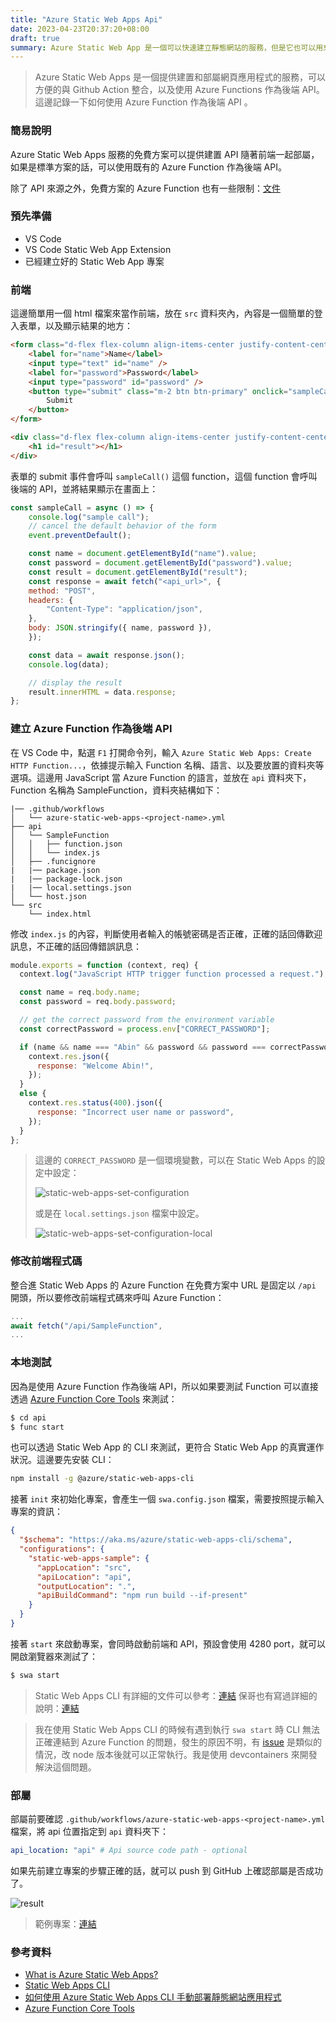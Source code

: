 ```yaml
---
title: "Azure Static Web Apps Api"
date: 2023-04-23T20:37:20+08:00
draft: true
summary: Azure Static Web App 是一個可以快速建立靜態網站的服務，但是它也可以用來建立後端 API，這篇文章會介紹如何建立後端 API，使用 Azure Functions 來處理 API 請求。
---
```

> Azure Static Web Apps 是一個提供建置和部屬網頁應用程式的服務，可以方便的與 Github Action 整合，以及使用 Azure Functions 作為後端 API。這邊記錄一下如何使用 Azure Function 作為後端 API 。
### 簡易說明
Azure Static Web Apps 服務的免費方案可以提供建置 API 隨著前端一起部屬，如果是標準方案的話，可以使用既有的 Azure Function 作為後端 API。

除了 API 來源之外，免費方案的 Azure Function 也有一些限制：[文件](https://learn.microsoft.com/en-us/azure/static-web-apps/apis-overview#constraints)

### 預先準備
- VS Code
- VS Code Static Web App Extension
- 已經建立好的 Static Web App 專案

### 前端
這邊簡單用一個 html 檔案來當作前端，放在 `src` 資料夾內，內容是一個簡單的登入表單，以及顯示結果的地方：
```html
<form class="d-flex flex-column align-items-center justify-content-center" style="height: 50vh">
    <label for="name">Name</label>
    <input type="text" id="name" />
    <label for="password">Password</label>
    <input type="password" id="password" />
    <button type="submit" class="m-2 btn btn-primary" onclick="sampleCall()">
        Submit
    </button>
</form>

<div class="d-flex flex-column align-items-center justify-content-center">
    <h1 id="result"></h1>
</div>
```
表單的 submit 事件會呼叫 `sampleCall()` 這個 function，這個 function 會呼叫後端的 API，並將結果顯示在畫面上：
```javascript
const sampleCall = async () => {
    console.log("sample call");
    // cancel the default behavior of the form
    event.preventDefault();

    const name = document.getElementById("name").value;
    const password = document.getElementById("password").value;
    const result = document.getElementById("result");
    const response = await fetch("<api_url>", {
    method: "POST",
    headers: {
        "Content-Type": "application/json",
    },
    body: JSON.stringify({ name, password }),
    });

    const data = await response.json();
    console.log(data);

    // display the result
    result.innerHTML = data.response;
};
```

### 建立 Azure Function 作為後端 API
在 VS Code 中，點選 `F1` 打開命令列，輸入 `Azure Static Web Apps: Create HTTP Function...`，依據提示輸入 Function 名稱、語言、以及要放置的資料夾等選項。這邊用 JavaScript 當 Azure Function 的語言，並放在 `api` 資料夾下，Function 名稱為 SampleFunction，資料夾結構如下：

```
|── .github/workflows
│   └── azure-static-web-apps-<project-name>.yml
├── api
│   └── SampleFunction
│   │   ├── function.json
│   │   └── index.js
│   ├── .funcignore
|   |── package.json
|   |── package-lock.json
|   |── local.settings.json
│   └── host.json
└── src
    └── index.html
```

修改 `index.js` 的內容，判斷使用者輸入的帳號密碼是否正確，正確的話回傳歡迎訊息，不正確的話回傳錯誤訊息：
```javascript
module.exports = function (context, req) {
  context.log("JavaScript HTTP trigger function processed a request.");

  const name = req.body.name;
  const password = req.body.password;

  // get the correct password from the environment variable
  const correctPassword = process.env["CORRECT_PASSWORD"];

  if (name && name === "Abin" && password && password === correctPassword) {
    context.res.json({
      response: "Welcome Abin!",
    });
  }
  else {
    context.res.status(400).json({
      response: "Incorrect user name or password",
    });
  }
};
```

> 這邊的 `CORRECT_PASSWORD` 是一個環境變數，可以在 Static Web Apps 的設定中設定：
> 
> ![static-web-apps-set-configuration](https://abintsengblog.blob.core.windows.net/images/static-web-apps/static-web-apps-set-configuration_s.png)
> 
> 或是在 `local.settings.json` 檔案中設定。
> 
> ![static-web-apps-set-configuration-local](https://abintsengblog.blob.core.windows.net/images/static-web-apps/static-web-apps-set-configuration-local_s.png)

### 修改前端程式碼
整合進 Static Web Apps 的 Azure Function 在免費方案中 URL 是固定以 `/api` 開頭，所以要修改前端程式碼來呼叫 Azure Function：

```javascript
...
await fetch("/api/SampleFunction", 
...
```

### 本地測試
因為是使用 Azure Function 作為後端 API，所以如果要測試 Function 可以直接透過 [Azure Function Core Tools](https://learn.microsoft.com/en-us/azure/azure-functions/functions-run-local?tabs=v4%2Cwindows%2Ccsharp%2Cportal%2Cbash) 來測試：
```bash
$ cd api
$ func start
```
也可以透過 Static Web App 的 CLI 來測試，更符合 Static Web App 的真實運作狀況。這邊要先安裝 CLI：
```bash
npm install -g @azure/static-web-apps-cli
```
接著 `init` 來初始化專案，會產生一個 `swa.config.json` 檔案，需要按照提示輸入專案的資訊：

```json
{
  "$schema": "https://aka.ms/azure/static-web-apps-cli/schema",
  "configurations": {
    "static-web-apps-sample": {
      "appLocation": "src",
      "apiLocation": "api",
      "outputLocation": ".",
      "apiBuildCommand": "npm run build --if-present"
    }
  }
}
```

接著 `start` 來啟動專案，會同時啟動前端和 API，預設會使用 4280 port，就可以開啟瀏覽器來測試了：

```bash
$ swa start
```

> Static Web Apps CLI 有詳細的文件可以參考：[連結](https://azure.github.io/static-web-apps-cli/)
> 保哥也有寫過詳細的說明：[連結](https://blog.miniasp.com/post/2022/10/22/Deploy-Website-using-Azure-Static-Web-Apps-CLI)


> 我在使用 Static Web Apps CLI 的時候有遇到執行 `swa start` 時 CLI 無法正確連結到 Azure Function 的問題，發生的原因不明，有 [issue](https://github.com/Azure/static-web-apps-cli/issues/335) 是類似的情況，改 node 版本後就可以正常執行。我是使用 devcontainers 來開發解決這個問題。

### 部屬

部屬前要確認 `.github/workflows/azure-static-web-apps-<project-name>.yml` 檔案，將 api 位置指定到 `api` 資料夾下：

```yml
api_location: "api" # Api source code path - optional
```

如果先前建立專案的步驟正確的話，就可以 push 到 GitHub 上確認部屬是否成功了。

![result](https://abintsengblog.blob.core.windows.net/images/static-web-apps/static-web-apps-sample-result_s.png)

> 範例專案：[連結](https://github.com/AaaBin/static-web-apps-sample)

### 參考資料
- [What is Azure Static Web Apps?](https://learn.microsoft.com/en-us/azure/static-web-apps/overview)
- [Static Web Apps CLI](https://azure.github.io/static-web-apps-cli/)
- [如何使用 Azure Static Web Apps CLI 手動部署靜態網站應用程式](https://blog.miniasp.com/post/2022/10/22/Deploy-Website-using-Azure-Static-Web-Apps-CLI)
- [Azure Function Core Tools](https://learn.microsoft.com/en-us/azure/azure-functions/functions-run-local?tabs=v4%2Cwindows%2Ccsharp%2Cportal%2Cbash)